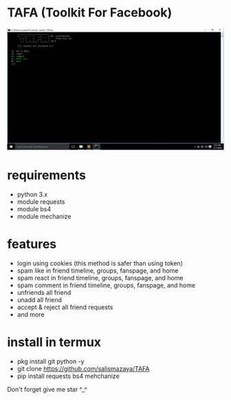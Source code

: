 # TAFA (Toolkit For Facebook)
![LOGO](https://github.com/salismazaya/TAFAv0.6/blob/master/Screenshot%20(2).png)
# requirements
- python 3.x
- module requests
- module bs4
- module mechanize
# features
- login using cookies (this method is safer than using token)
- spam like in friend timeline, groups, fanspage, and home
- spam react in friend timeline, groups, fanspage, and home
- spam comment in friend timeline, groups, fanspage, and home
- unfriends all friend
- unadd all friend
- accept & reject all friend requests
- and more
# install in termux
- pkg install git python -y
- git clone https://github.com/salismazaya/TAFA
- pip install requests bs4 mehchanize

Don't forget give me star ^_^
